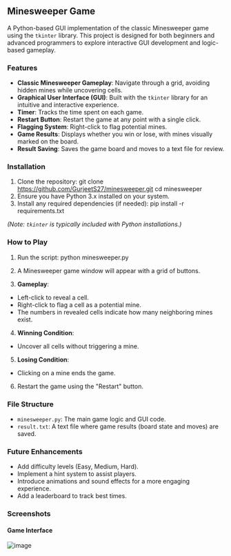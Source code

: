 Minesweeper Game
----------------

A Python-based GUI implementation of the classic Minesweeper game using the `tkinter` library. This project is designed for both beginners and advanced programmers to explore interactive GUI development and logic-based gameplay.

### Features

* **Classic Minesweeper Gameplay**: Navigate through a grid, avoiding hidden mines while uncovering cells.
* **Graphical User Interface (GUI)**: Built with the `tkinter` library for an intuitive and interactive experience.
* **Timer**: Tracks the time spent on each game.
* **Restart Button**: Restart the game at any point with a single click.
* **Flagging System**: Right-click to flag potential mines.
* **Game Results**: Displays whether you win or lose, with mines visually marked on the board.
* **Result Saving**: Saves the game board and moves to a text file for review.

### Installation

1. Clone the repository:
git clone https://github.com/GurjeetS27/minesweeper.git cd minesweeper
2. Ensure you have Python 3.x installed on your system.
3. Install any required dependencies (if needed):
  pip install -r requirements.txt

*(Note: `tkinter` is typically included with Python installations.)*

### How to Play

1. Run the script:
   python minesweeper.py
2. A Minesweeper game window will appear with a grid of buttons.

3. **Gameplay**:
  * Left-click to reveal a cell.
  * Right-click to flag a cell as a potential mine.
  * The numbers in revealed cells indicate how many neighboring mines exist.

4. **Winning Condition**:
  * Uncover all cells without triggering a mine.

5. **Losing Condition**:
  * Clicking on a mine ends the game.

6. Restart the game using the "Restart" button.

### File Structure

  * `minesweeper.py`: The main game logic and GUI code.
  * `result.txt`: A text file where game results (board state and moves) are saved.

### Future Enhancements

  * Add difficulty levels (Easy, Medium, Hard).
  * Implement a hint system to assist players.
  * Introduce animations and sound effects for a more engaging experience.
  * Add a leaderboard to track best times.

### Screenshots

#### Game Interface
![image](https://github.com/user-attachments/assets/62111b3a-d32d-4b07-a3d0-86808c97cc8f)


